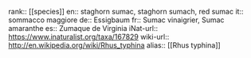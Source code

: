 

rank:: [[species]]
en:: staghorn sumac, staghorn sumach, red sumac
it:: sommacco maggiore
de:: Essigbaum
fr:: Sumac vinaigrier, Sumac amaranthe
es:: Zumaque de Virginia
iNat-url:: https://www.inaturalist.org/taxa/167829
wiki-url:: http://en.wikipedia.org/wiki/Rhus_typhina
alias:: [[Rhus typhina]]